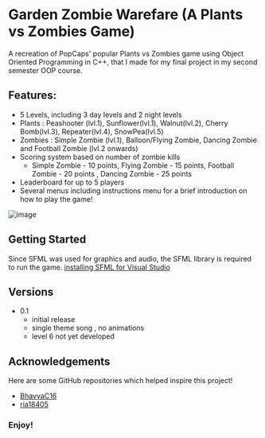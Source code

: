 # Garden Zombie Warefare (A Plants vs Zombies Game)
A recreation of PopCaps' popular Plants vs Zombies game using Object Oriented Programming in C++, that I made for my final project in my second semester OOP course.

## Features:
* 5 Levels, including 3 day levels and 2 night levels
* Plants : Peashooter (lvl.1), Sunflower(lvl.1), Walnut(lvl.2), Cherry Bomb(lvl.3), Repeater(lvl.4), SnowPea(lvl.5)
* Zombies : Simple Zombie (lvl.1), Balloon/Flying Zombie, Dancing Zombie and Football Zombie (lvl.2 onwards)
* Scoring system based on number of zombie kills
  * Simple Zombie - 10 points, Flying Zombie - 15 points, Football Zombie - 20 points , Dancing Zombie - 25 points
* Leaderboard for up to 5 players
* Several menus including instructions menu for a brief introduction on how to play the game!

![image](https://github.com/mena-aq/Plants-Vs-Zombies/assets/156236313/2abe7ea9-6de9-4514-8fb9-dec47cd0a132)


## Getting Started
Since SFML was used for graphics and audio, the SFML library is required to run the game. 
[installing SFML for Visual Studio](https://www.youtube.com/watch?v=lFzpkvrscs4)

## Versions
* 0.1
  * initial release
  * single theme song , no animations
  * level 6 not yet developed

## Acknowledgements
 Here are some GitHub repositories which helped inspire this project!
 * [BhavyaC16](https://github.com/BhavyaC16/Plants-Vs-Zombies/tree/master/UML)
 * [ria18405](https://github.com/ria18405/Plants-Vs-Zombies/tree/master/UML%20Diagrams)

 ### Enjoy!
